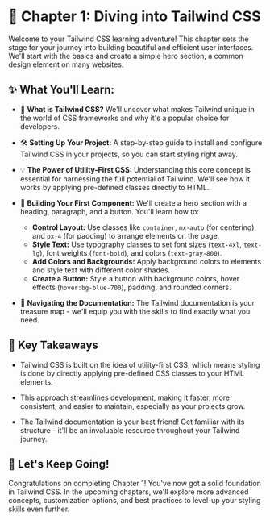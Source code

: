 # 🚀 Chapter 1: Diving into Tailwind CSS 

Welcome to your Tailwind CSS learning adventure! This chapter sets the stage for your journey into building beautiful and efficient user interfaces. We'll start with the basics and create a simple hero section, a common design element on many websites.  

## ✨ What You'll Learn:

* 🤔 **What is Tailwind CSS?**  We'll uncover what makes Tailwind unique in the world of CSS frameworks and why it's a popular choice for developers.

* 🛠️ **Setting Up Your Project:** A step-by-step guide to install and configure Tailwind CSS in your projects, so you can start styling right away. 

* 💡 **The Power of Utility-First CSS:** Understanding this core concept is essential for harnessing the full potential of Tailwind. We'll see how it works by applying pre-defined classes directly to HTML. 

* 🧱 **Building Your First Component:** We'll create a hero section with a heading, paragraph, and a button. You'll learn how to:
    *  **Control Layout:** Use classes like `container`, `mx-auto` (for centering), and `px-4` (for padding) to arrange elements on the page. 
    *  **Style Text:** Use typography classes to set font sizes (`text-4xl`, `text-lg`), font weights (`font-bold`), and colors (`text-gray-800`). 
    *  **Add Colors and Backgrounds:**  Apply background colors to elements and style text with different color shades. 
    *  **Create a Button:**  Style a button with background colors, hover effects (`hover:bg-blue-700`), padding, and rounded corners.

* 🧭 **Navigating the Documentation:** The Tailwind documentation is your treasure map - we'll equip you with the skills to find exactly what you need.

## 🚀 Key Takeaways

* Tailwind CSS is built on the idea of utility-first CSS, which means styling is done by directly applying pre-defined CSS classes to your HTML elements.

* This approach streamlines development, making it faster, more consistent, and easier to maintain, especially as your projects grow.

* The Tailwind documentation is your best friend! Get familiar with its structure - it'll be an invaluable resource throughout your Tailwind journey. 

## 🎉 Let's Keep Going!

Congratulations on completing Chapter 1! You've now got a solid foundation in Tailwind CSS. In the upcoming chapters, we'll explore more advanced concepts, customization options, and best practices to level-up your styling skills even further.

